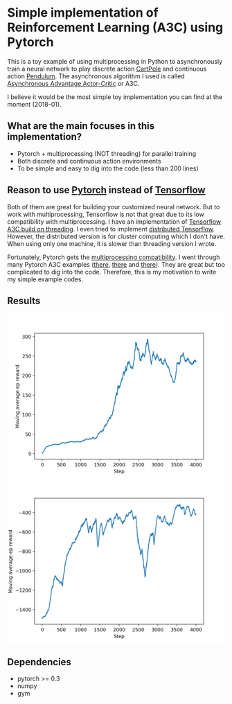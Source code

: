 # Simple implementation of Reinforcement Learning (A3C) using Pytorch

This is a toy example of using multiprocessing in Python to asynchronously train a
neural network to play discrete action [CartPole](https://gym.openai.com/envs/CartPole-v0/) and
continuous action [Pendulum](https://gym.openai.com/envs/Pendulum-v0/).
The asynchronous algorithm I used is called [Asynchronous Advantage Actor-Critic](https://arxiv.org/pdf/1602.01783.pdf) or A3C.

I believe it would be the most simple toy implementation you can find at the moment (2018-01).

## What are the main focuses in this implementation?

* Pytorch + multiprocessing (NOT threading) for parallel training
* Both discrete and continuous action environments
* To be simple and easy to dig into the code (less than 200 lines)

## Reason to use [Pytorch](http://pytorch.org/) instead of [Tensorflow](https://www.tensorflow.org/)

Both of them are great for building your customized neural network. But to work
with multiprocessing, Tensorflow is not that great due to its low compatibility with multiprocessing.
I have an implementation of [Tensorflow A3C build on threading](https://github.com/MorvanZhou/Reinforcement-learning-with-tensorflow/tree/master/contents/10_A3C).
I even tried to implement [distributed Tensorflow](https://github.com/MorvanZhou/Reinforcement-learning-with-tensorflow/blob/master/contents/10_A3C/A3C_distributed_tf.py).
However, the distributed version is for cluster computing which I don't have.
When using only one machine, it is slower than threading version I wrote.

Fortunately, Pytorch gets the [multiprocessing compatibility](http://pytorch.org/docs/master/notes/multiprocessing.html).
I went through many Pytorch A3C examples ([there](https://github.com/ikostrikov/pytorch-a3c), [there](https://github.com/jingweiz/pytorch-rl)
and [there](https://github.com/ShangtongZhang/DeepRL)). They are great but too complicated to dig into the code.
Therefore, this is my motivation to write my simple example codes.

## Results

![cartpole](/cartpole.png)
![pendulum](/pendulum.png)

## Dependencies

* pytorch >= 0.3
* numpy
* gym
